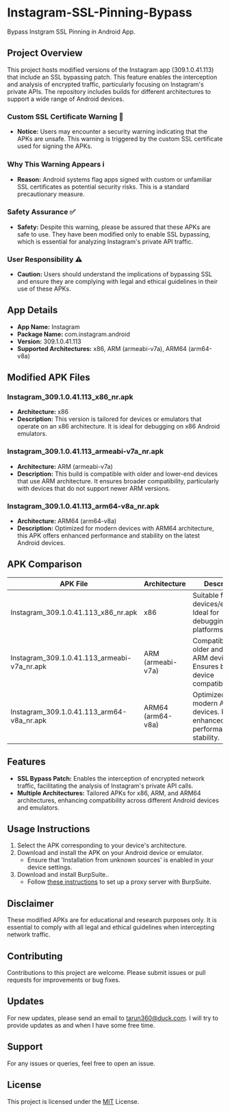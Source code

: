 # Instagram-SSL-Pinning-Bypass
 Bypass Instgram SSL Pinning in Android App.

## Project Overview
This project hosts modified versions of the Instagram app (309.1.0.41.113) that include an SSL bypassing patch. This feature enables the interception and analysis of encrypted traffic, particularly focusing on Instagram's private APIs. The repository includes builds for different architectures to support a wide range of Android devices.

### Custom SSL Certificate Warning 🔴
- **Notice:** Users may encounter a security warning indicating that the APKs are unsafe. This warning is triggered by the custom SSL certificate used for signing the APKs.

### Why This Warning Appears ℹ️
- **Reason:** Android systems flag apps signed with custom or unfamiliar SSL certificates as potential security risks. This is a standard precautionary measure.

### Safety Assurance ✅
- **Safety:** Despite this warning, please be assured that these APKs are safe to use. They have been modified only to enable SSL bypassing, which is essential for analyzing Instagram's private API traffic.

### User Responsibility ⚠️
- **Caution:** Users should understand the implications of bypassing SSL and ensure they are complying with legal and ethical guidelines in their use of these APKs.


## App Details
- **App Name:** Instagram
- **Package Name:** com.instagram.android
- **Version:** 309.1.0.41.113
- **Supported Architectures:** x86, ARM (armeabi-v7a), ARM64 (arm64-v8a)


## Modified APK Files

### Instagram_309.1.0.41.113_x86_nr.apk
- **Architecture:** x86
- **Description:** This version is tailored for devices or emulators that operate on an x86 architecture. It is ideal for debugging on x86 Android emulators.

### Instagram_309.1.0.41.113_armeabi-v7a_nr.apk
- **Architecture:** ARM (armeabi-v7a)
- **Description:** This build is compatible with older and lower-end devices that use ARM architecture. It ensures broader compatibility, particularly with devices that do not support newer ARM versions.

### Instagram_309.1.0.41.113_arm64-v8a_nr.apk
- **Architecture:** ARM64 (arm64-v8a)
- **Description:** Optimized for modern devices with ARM64 architecture, this APK offers enhanced performance and stability on the latest Android devices.

## APK Comparison

| APK File | Architecture | Description |
|----------|--------------|-------------|
| Instagram_309.1.0.41.113_x86_nr.apk | x86 | Suitable for x86 devices/emulators. Ideal for debugging on x86 platforms. |
| Instagram_309.1.0.41.113_armeabi-v7a_nr.apk | ARM (armeabi-v7a) | Compatible with older and low-end ARM devices. Ensures broader device compatibility. |
| Instagram_309.1.0.41.113_arm64-v8a_nr.apk | ARM64 (arm64-v8a) | Optimized for modern ARM64 devices. Provides enhanced performance and stability. |

## Features
- **SSL Bypass Patch:** Enables the interception of encrypted network traffic, facilitating the analysis of Instagram's private API calls.
- **Multiple Architectures:** Tailored APKs for x86, ARM, and ARM64 architectures, enhancing compatibility across different Android devices and emulators.

## Usage Instructions
1. Select the APK corresponding to your device's architecture.
2. Download and install the APK on your Android device or emulator.
   - Ensure that 'Installation from unknown sources' is enabled in your device settings.
3. Download and install BurpSuite.. 
   - Follow [these instructions](https://portswigger.net/burp/documentation/desktop/mobile/config-android-device) to set up a proxy server with BurpSuite.

## Disclaimer
These modified APKs are for educational and research purposes only. It is essential to comply with all legal and ethical guidelines when intercepting network traffic.

## Contributing
Contributions to this project are welcome. Please submit issues or pull requests for improvements or bug fixes.

## Updates
For new updates, please send an email to tarun360@duck.com. I will try to provide updates as and when I have some free time.

## Support
For any issues or queries, feel free to open an issue.

## License
This project is licensed under the [MIT](https://choosealicense.com/licenses/mit/) License.
